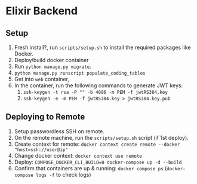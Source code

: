 # Elixir Backend

## Setup

1. Fresh install?, run `scripts/setup.sh` to install the required packages like Docker.
2. Deploy/build docker container
3. Run `python manage.py migrate`.
4. `python manage.py runscript populate_coding_tables`
5. Get into `web` container, 
6. In the container, run the following commands to generate JWT keys:
    1. `ssh-keygen -t rsa -P "" -b 4096 -m PEM -f jwtRS384.key`
    2. `ssh-keygen -e -m PEM -f jwtRS384.key > jwtRS384.key.pub`

## Deploying to Remote

1. Setup passwordless SSH on remote.
2. On the remote machine, run the `scripts/setup.sh` script (if 1st deploy).
3. Create context for remote: `docker context create remote --docker "host=ssh://user@ip"`
4. Change docker context: `docker context use remote`
5. Deploy: `COMPOSE_DOCKER_CLI_BUILD=0 docker-compose up -d --build`
6. Confirm that containers are up & running: `docker compose ps` (`docker-compose logs -f` to check logs)
